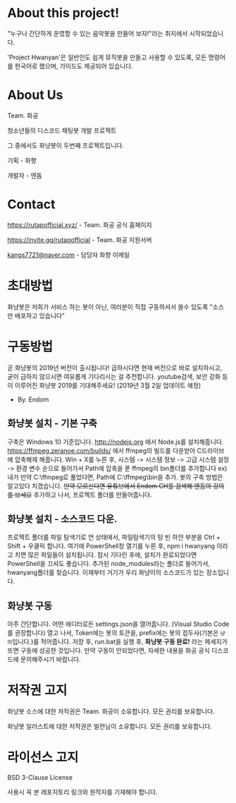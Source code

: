 # About this project!

"누구나 간단하게 운영할 수 있는 음악봇을 만들어 보자!"라는 취지에서 시작되었습니다.

'Project Hwanyan'은 일반인도 쉽게 뮤직봇을 만들고 사용할 수 있도록, 모든 명령어를 한국어로 했으며, 가이드도 제공되어 있습니다.

# About Us

Team. 화공

청소년들의 디스코드 채팅봇 개발 프로젝트

그 중에서도 화냥봇이 두번째 프로젝트입니다.

기획 - 화향

개발자 - 엔돔

# Contact

https://rutapofficial.xyz/ - Team. 화공 공식 홈페이지

https://invite.gg/rutapofficial - Team. 화공 지원서버

kangs7721@naver.com - 담당자 화향 이메일

# 초대방법

화냥봇은 저희가 서비스 하는 봇이 아닌, 여러분이 직접 구동하셔서 쓸수 있도록 "소스만 배포하고 있습니다"

# 구동방법

곧 화냥봇의 2019년 버전이 출시됩니다!
급하시다면 현재 버전으로 바로 설치하시고, 굳이 급하지 않으시면 여유롭게 기다리시는 걸 추천합니다.
youtube검색, 보안 강화 등이 이루어진 화냥봇 2019를 기대해주세요! (2019년 3월 2일 업데이트 예정) 

- By. Endom

## 화냥봇 설치 - 기본 구축

구축은 Windows 10 기준입니다.
http://nodejs.org 에서 Node.js를 설치해줍니다.
https://ffmpeg.zeranoe.com/builds/ 에서 ffmpeg의 빌드를 다운받아 C드라이브에 압축해제 해줍니다.
Win + X를 누른 후, 시스템 -> 시스템 정보 -> 고급 시스템 설정 -> 환경 변수 순으로 들어가서
Path에 압축을 푼 ffmpeg의 bin폴더를 추가합니다
ex) 내가 만약 C:\ffmpeg로 풀었다면, Path에 C:\ffmpeg\bin을 추가.
봇의 구축 방법은 알고있다 치겠습니다. ~~만약 모르신다면 유튜브에서 Endom CH를 검색해 엔돔의 강의를 보세요~~
추가하고 나서, 프로젝트 폴더를 만들어줍니다.

## 화냥봇 설치 - 소스코드 다운.

프로젝트 폴더를 파일 탐색기로 연 상태에서, 파일탐색기의 텅 빈 하얀 부분을 Ctrl + Shift + 우클릭 합니다.
여기에 PowerShell창 열기를 누른 후, npm i hwanyang 이라고 치면 많은 파일들이 설치됩니다.
잠시 기다린 후에, 설치가 완료되었다면 PowerShell을 끄셔도 좋습니다.
추가된 node_modules라는 폴더로 들어가서, hwanyang폴더를 찾습니다.
이제부터 거기가 우리 화냥이의 소스코드가 있는 장소입니다.

## 화냥봇 구동

아주 간단합니다. 어떤 에디터로든 settings.json을 열어줍니다. (Visual Studio Code를 권장합니다)
열고 나서, Token에는 봇의 토큰을, prefix에는 봇의 접두사(기본은 `냥아`입니다.)를 적어줍니다.
저장 후, run.bat을 실행 후, **화냥봇 구동 완료!** 라는 메세지가 뜨면 구동에 성공한 것입니다.
만약 구동이 안되었다면, 자세한 내용을 화공 공식 디스코드에 문의해주시기 바랍니다.

# 저작권 고지

화냥봇 소스에 대한 저작권은 Team. 화공이 소유합니다. 모든 권리를 보유합니다.

화냥봇 일러스트에 대한 저작권은 빌런님이 소유합니다. 모든 권리를 보유합니다.

# 라이선스 고지

BSD 3-Clause License

사용시 꼭 본 레포지토리 링크와 원작자를 기재해야 합니다.

